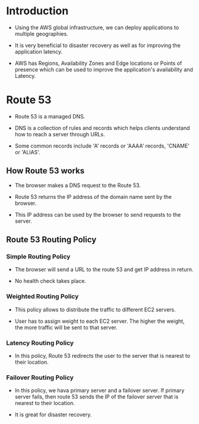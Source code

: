 # Introduction

- Using the AWS global infrastructure, we can deploy applications to multiple geographies.

- It is very beneficial to disaster recovery as well as for improving the application latency.

- AWS has Regions, Availability Zones and Edge locations or Points of presence which can be used to improve the application's availability and Latency.

# Route 53

- Route 53 is a managed DNS.

- DNS is a collection of rules and records which helps clients understand how to reach a server through URLs.

- Some common records include 'A' records or 'AAAA' records, 'CNAME' or 'ALIAS'.

## How Route 53 works

- The browser makes a DNS request to the Route 53.

- Route 53 returns the IP address of the domain name sent by the browser.

- This IP address can be used by the browser to send requests to the server.

## Route 53 Routing Policy

### Simple Routing Policy

- The browser will send a URL to the route 53 and get IP address in return.

- No health check takes place.

### Weighted Routing Policy

- This policy allows to distribute the traffic to different EC2 servers.

- User has to assign weight to each EC2 server. The higher the weight, the more traffic will be sent to that server.

### Latency Routing Policy

- In this policy, Route 53 redirects the user to the server that is nearest to their location.

### Failover Routing Policy

- In this policy, we hava primary server and a failover server. If primary server fails, then route 53 sends the IP of the failover server that  is nearest to their location.

- It is great for disaster recovery.
